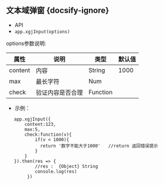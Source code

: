 ##  文本域弹窗 {docsify-ignore}

*  API
  * ` app.xgjInput(options) `
  

options参数说明:

| 属性 | 说明 | 类型 | 默认值 |
| --- | --- | --- | --- |
| content | 内容 | String | 1000  |
| max | 最长字符 | Num |   |
| check | 验证内容是否合理 | Function |   |
 


* 示例：
  
```
   app.xgjInput({
       content:123,
       max:5,
       check:function(v){
           if(v < 1000){
             return '数字不能大于1000'   //return 返回错误提示  
           } 
       }
   }).then(res => {
           //res :  {Object} String
           console.log(res)
        })

```
